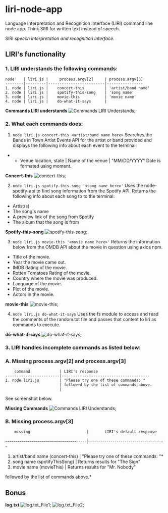 # liri-node-app
Language Interpretation and Recognition Interface (LIRI) command line node app. Think SIRI for written text instead of speech. 

SIRI *speech interpretation and recognition interface*.

## LIRI's functionality

### 1. LIRI understands the following commands:
    node    | liri.js |     process.argv[2]     | process.argv[3]
    --------|---------|-------------------------|----------------
    1. node | liri.js |    concert-this         | 'artist/band name' 
    2. node | liri.js |    spotify-this-song    | 'song name'
    3. node | liri.js |    movie-this           | 'movie name'
    4. node | liri.js |    do-what-it-says      |

**Commands LIRI understands**
![Commands LIRI Understands](./screenshots_liri/liri-node-app_commands.png?raw=true);

### 2. What each commands does:
1. `node liri.js concert-this <artist/band name here>`
Searches the Bands in Town Artist Events API for the artist or band provided and displays the following info about each event to the terminal:
*  * Venue location, state | Name of the venue | "MM/DD/YYYY" 
Date is formated using moment.

**Concert-this**
![concert-this](./screenshots_liri/liri-node-app_concertThis.png);

2. `node liri.js spotify-this-song '<song name here>'`
Uses the node-spotify-api to find song information from the Spotify API. Returns the following info about each song to to the terminal:
  * Artist(s)
  * The song's name
  * A preview link of the song from Spotify
  * The album that the song is from

**Spotify-this-song**
![spotify-this-song](./screenshots_liri/liri-node-app_spotifyThisSong.png);

3. `node liri.js movie-this '<movie name here>'`
Returns the information below from the OMDB API about the movie in question using axios npm.
  * Title of the movie.
  * Year the movie came out.
  * IMDB Rating of the movie.
  * Rotten Tomatoes Rating of the movie.
  * Country where the movie was produced.
  * Language of the movie.
  * Plot of the movie.
  * Actors in the movie.

**movie-this**
![movie-this](./screenshots_liri/liri-node-app_movieThis.png);

4. `node liri.js do-what-it-says`
Uses the fs module to access and read the comments of the random.txt file and passes that content to liri as commands to execute.

**do-what-it-says**
![do-what-it-says](./screenshots_liri/liri-node-app_doWhatItSays.png);

### 3. LIRI handles incomplete commands as listed below:

### A. Missing process.argv[2] and process.argv[3]
        command             | LIRI's response
    ------------------------|---------------------------------------
    1. node liri.js         | "Please try one of these commands: "
                            | followed by the list of commands above.
                            |

See screenshot below.

**Missing Commands**
![Commands LIRI Understands](./screenshots_liri/liri-node-app_commands.png?raw=true);

### B. Missing process.argv[3]
        missing                         |       LIRI's default response
----------------------------------------|--------------------------------------
1. artist/band name (concert-this)      | "Please try one of these commands: "*
2. song name (spotifyThisSong)          | Returns results for "The Sign"
3. movie name (movieThis)               | Returns results for "Mr. Nobody"

followed by the list of commands above.*

## Bonus
**log.txt**
![log.txt_File1](./screenshots_liri/liri-node-app_logFile1.png);
![log.txt_File2](./screenshots_liri/liri-node-app_logFile2.png);
